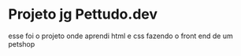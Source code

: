 # Projeto jg Pettudo.dev
esse foi o projeto onde aprendi html e css fazendo o front end de um petshop
